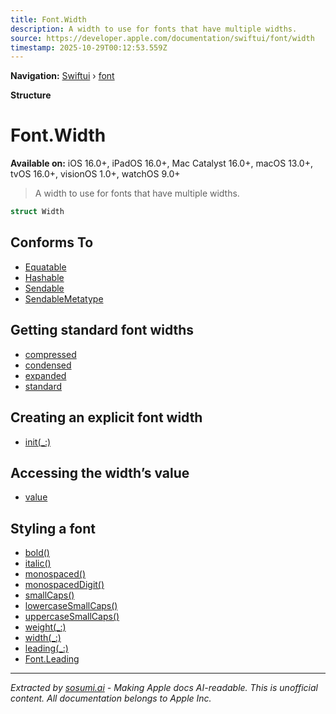 ```yaml
---
title: Font.Width
description: A width to use for fonts that have multiple widths.
source: https://developer.apple.com/documentation/swiftui/font/width
timestamp: 2025-10-29T00:12:53.559Z
---
```


**Navigation:** [Swiftui](/documentation/swiftui) › [font](/documentation/swiftui/font)

**Structure**

# Font.Width

**Available on:** iOS 16.0+, iPadOS 16.0+, Mac Catalyst 16.0+, macOS 13.0+, tvOS 16.0+, visionOS 1.0+, watchOS 9.0+

> A width to use for fonts that have multiple widths.

```swift
struct Width
```

## Conforms To

- [Equatable](/documentation/Swift/Equatable)
- [Hashable](/documentation/Swift/Hashable)
- [Sendable](/documentation/Swift/Sendable)
- [SendableMetatype](/documentation/Swift/SendableMetatype)

## Getting standard font widths

- [compressed](/documentation/swiftui/font/width/compressed)
- [condensed](/documentation/swiftui/font/width/condensed)
- [expanded](/documentation/swiftui/font/width/expanded)
- [standard](/documentation/swiftui/font/width/standard)

## Creating an explicit font width

- [init(_:)](/documentation/swiftui/font/width/init(_:))

## Accessing the width’s value

- [value](/documentation/swiftui/font/width/value)

## Styling a font

- [bold()](/documentation/swiftui/font/bold())
- [italic()](/documentation/swiftui/font/italic())
- [monospaced()](/documentation/swiftui/font/monospaced())
- [monospacedDigit()](/documentation/swiftui/font/monospaceddigit())
- [smallCaps()](/documentation/swiftui/font/smallcaps())
- [lowercaseSmallCaps()](/documentation/swiftui/font/lowercasesmallcaps())
- [uppercaseSmallCaps()](/documentation/swiftui/font/uppercasesmallcaps())
- [weight(_:)](/documentation/swiftui/font/weight(_:))
- [width(_:)](/documentation/swiftui/font/width(_:))
- [leading(_:)](/documentation/swiftui/font/leading(_:))
- [Font.Leading](/documentation/swiftui/font/leading)

---

*Extracted by [sosumi.ai](https://sosumi.ai) - Making Apple docs AI-readable.*
*This is unofficial content. All documentation belongs to Apple Inc.*
